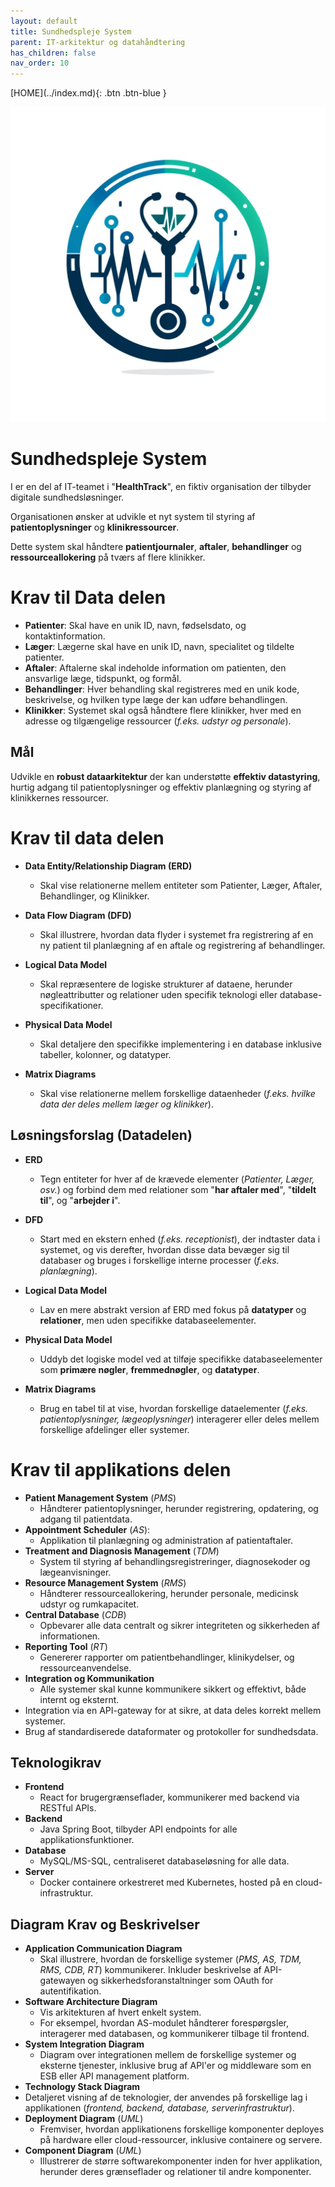 ```yaml
---
layout: default
title: Sundhedspleje System
parent: IT-arkitektur og datahåndtering
has_children: false
nav_order: 10
---
```


<span class="fs-1">
[HOME](../index.md){: .btn .btn-blue }
</span>

![](logo.jpg)

# Sundhedspleje System
I er en del af IT-teamet i "**HealthTrack**", en fiktiv organisation der tilbyder digitale sundhedsløsninger.

Organisationen ønsker at udvikle et nyt system til styring af **patientoplysninger** og **klinikressourcer**. 

Dette system skal håndtere **patientjournaler**, **aftaler**, **behandlinger** og **ressourceallokering** på tværs af flere klinikker.

# Krav til Data delen
- **Patienter**: Skal have en unik ID, navn, fødselsdato, og kontaktinformation.
- **Læger**: Lægerne skal have en unik ID, navn, specialitet og tildelte patienter.
- **Aftaler**: Aftalerne skal indeholde information om patienten, den ansvarlige læge, tidspunkt, og formål.
- **Behandlinger**: Hver behandling skal registreres med en unik kode, beskrivelse, og hvilken type læge der kan udføre behandlingen.
- **Klinikker**: Systemet skal også håndtere flere klinikker, hver med en adresse og tilgængelige ressourcer (*f.eks. udstyr og personale*).

## Mål
Udvikle en **robust dataarkitektur** der kan understøtte **effektiv datastyring**, hurtig adgang til patientoplysninger og effektiv planlægning og styring af klinikkernes ressourcer.

# Krav til data delen

- **Data Entity/Relationship Diagram (ERD)**
    - Skal vise relationerne mellem entiteter som Patienter, Læger, Aftaler, Behandlinger, og Klinikker.

- **Data Flow Diagram (DFD)**
    - Skal illustrere, hvordan data flyder i systemet fra registrering af en ny patient til planlægning af en aftale og registrering af behandlinger.

- **Logical Data Model**
    - Skal repræsentere de logiske strukturer af dataene, herunder nøgleattributter og relationer uden specifik teknologi eller database-specifikationer.

- **Physical Data Model**
    - Skal detaljere den specifikke implementering i en database inklusive tabeller, kolonner, og datatyper.

- **Matrix Diagrams**
    - Skal vise relationerne mellem forskellige dataenheder (*f.eks. hvilke data der deles mellem læger og klinikker*).

## Løsningsforslag (Datadelen)
- **ERD**
    - Tegn entiteter for hver af de krævede elementer (*Patienter, Læger, osv.*) og forbind dem med relationer som "**har aftaler med**", "**tildelt til**", og "**arbejder i**".

- **DFD**
    - Start med en ekstern enhed (*f.eks. receptionist*), der indtaster data i systemet, og vis derefter, hvordan disse data bevæger sig til databaser og bruges i forskellige interne processer (*f.eks. planlægning*).

- **Logical Data Model**
    - Lav en mere abstrakt version af ERD med fokus på **datatyper** og **relationer**, men uden specifikke databaseelementer.

- **Physical Data Model**
    - Uddyb det logiske model ved at tilføje specifikke databaseelementer som **primære nøgler**, **fremmednøgler**, og **datatyper**.

- **Matrix Diagrams**
    - Brug en tabel til at vise, hvordan forskellige dataelementer (*f.eks. patientoplysninger, lægeoplysninger*) interagerer eller deles mellem forskellige afdelinger eller systemer.

# Krav til applikations delen

- **Patient Management System** (*PMS*) 
    - Håndterer patientoplysninger, herunder registrering, opdatering, og adgang til patientdata.
- **Appointment Scheduler** (*AS*): 
    - Applikation til planlægning og administration af patientaftaler.
- **Treatment and Diagnosis Management** (*TDM*)
    - System til styring af behandlingsregistreringer, diagnosekoder og lægeanvisninger.
- **Resource Management System** (*RMS*)
    - Håndterer ressourceallokering, herunder personale, medicinsk udstyr og rumkapacitet.
- **Central Database** (*CDB*)
    - Opbevarer alle data centralt og sikrer integriteten og sikkerheden af informationen.
- **Reporting Tool** (*RT*)
    - Genererer rapporter om patientbehandlinger, klinikydelser, og ressourceanvendelse.
- **Integration og Kommunikation**
    - Alle systemer skal kunne kommunikere sikkert og effektivt, både internt og eksternt.
- Integration via en API-gateway for at sikre, at data deles korrekt mellem systemer.
- Brug af standardiserede dataformater og protokoller for sundhedsdata.

## Teknologikrav

- **Frontend**
    - React for brugergrænseflader, kommunikerer med backend via RESTful APIs.
- **Backend**
    - Java Spring Boot, tilbyder API endpoints for alle applikationsfunktioner.
- **Database**
    - MySQL/MS-SQL, centraliseret databaseløsning for alle data.
- **Server**
    - Docker containere orkestreret med Kubernetes, hosted på en cloud-infrastruktur.

## Diagram Krav og Beskrivelser
- **Application Communication Diagram**
    - Skal illustrere, hvordan de forskellige systemer (*PMS, AS, TDM, RMS, CDB, RT*) kommunikerer. Inkluder beskrivelse af API-gatewayen og sikkerhedsforanstaltninger som OAuth for autentifikation.
- **Software Architecture Diagram**
    - Vis arkitekturen af hvert enkelt system. 
    - For eksempel, hvordan AS-modulet håndterer forespørgsler, interagerer med databasen, og kommunikerer tilbage til frontend.
- **System Integration Diagram**
    - Diagram over integrationen mellem de forskellige systemer og eksterne tjenester, inklusive brug af API'er og middleware som en ESB eller API management platform.
- **Technology Stack Diagram**
- Detaljeret visning af de teknologier, der anvendes på forskellige lag i applikationen (*frontend, backend, database, serverinfrastruktur*).
- **Deployment Diagram** (*UML*)
    - Fremviser, hvordan applikationens forskellige komponenter deployes på hardware eller cloud-ressourcer, inklusive containere og servere.
- **Component Diagram** (*UML*)
    - Illustrerer de større softwarekomponenter inden for hver applikation, herunder deres grænseflader og relationer til andre komponenter.